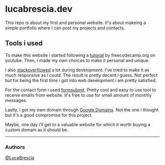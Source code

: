 # lucabrescia.dev

This repo is about my first and personal website. It's about makeing a simple portfolio where i can post my projects and contacts.

## Tools i used
To make this website i started following a [tutorial](https://www.youtube.com/watch?v=xV7S8BhIeBo "tutorial") by freecodecamp.org on youtube. Then, i made my own choices to make it personal and unique.

I also [stackoverflowed](https://stackoverflow.com/ "stackoverflowed") a lot during development. I've tried to make it as much responsive as i could.
The result is pretty decent i guess. Not perfect but for being the first time i got into web development i am pretty satisfied.

For the contact form i used [formsubmit](https://formsubmit.co/ "formsubmit"). Pretty cool and easy to use tool to receive emails from website. It's free to use for small amount of monthly messages.

Lastly, i got my own domain through [Google Domains](https://domains.google.com/ "Google Domains"). Not the one i thought but it's a good compromise for this project.

Maybe, one day i'll get to a valuable website for which it worth buying a custom domain as it should be.

---
### Authors
[@LucaBrescia](https://github.com/LucaBrescia/ "@LucaBrescia")
